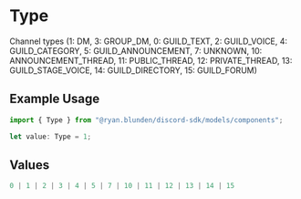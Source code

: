 # Type

Channel types (1: DM, 3: GROUP_DM, 0: GUILD_TEXT, 2: GUILD_VOICE, 4: GUILD_CATEGORY, 5: GUILD_ANNOUNCEMENT, 7: UNKNOWN, 10: ANNOUNCEMENT_THREAD, 11: PUBLIC_THREAD, 12: PRIVATE_THREAD, 13: GUILD_STAGE_VOICE, 14: GUILD_DIRECTORY, 15: GUILD_FORUM)

## Example Usage

```typescript
import { Type } from "@ryan.blunden/discord-sdk/models/components";

let value: Type = 1;
```

## Values

```typescript
0 | 1 | 2 | 3 | 4 | 5 | 7 | 10 | 11 | 12 | 13 | 14 | 15
```